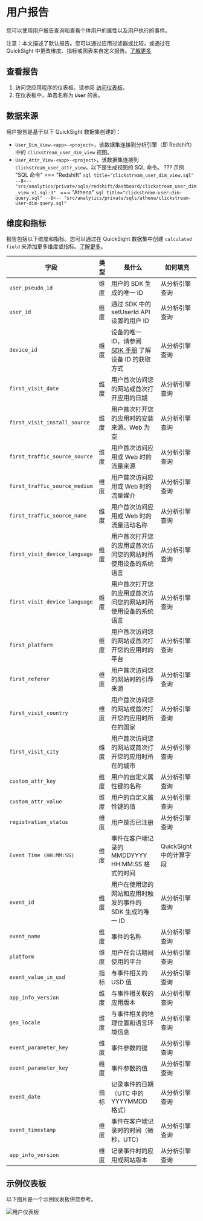 # 用户报告

您可以使用用户报告查询和查看个体用户的属性以及用户执行的事件。

注意：本文描述了默认报告。您可以通过应用过滤器或比较，或通过在 QuickSight 中更改维度、指标或图表来自定义报告。[了解更多](https://docs.aws.amazon.com/quicksight/latest/user/working-with-visuals.html)

## 查看报告
1. 访问您应用程序的仪表板。请参阅 [访问仪表板](index.md/#view-dashboards)。
2. 在仪表板中，单击名称为 **`User`** 的表。

## 数据来源
用户报告是基于以下 QuickSight 数据集创建的：

- `User_Dim_View-<app>-<project>`，该数据集连接到分析引擎（即 Redshift）中的 `clickstream_user_dim_view` 视图。
- `User_Attr_View-<app>-<project>`，该数据集连接到 `clickstream_user_attr_view`。以下是生成视图的 SQL 命令。
??? 示例 "SQL 命令"
    === "Redshift"
        ```sql title="clickstream_user_dim_view.sql"
        --8<-- "src/analytics/private/sqls/redshift/dashboard/clickstream_user_dim_view_v1.sql:3"
        ```
    === "Athena"
        ```sql title="clickstream-user-dim-query.sql"
        --8<-- "src/analytics/private/sqls/athena/clickstream-user-dim-query.sql"
        ```

## 维度和指标

报告包括以下维度和指标。您可以通过在 QuickSight 数据集中创建 `calculated field` 来添加更多维度或指标。[了解更多](https://docs.aws.amazon.com/quicksight/latest/user/adding-a-calculated-field-analysis.html)。

|字段 | 类型| 是什么 | 如何填充|
|----------|---|---------|--------------------|
|`user_pseudo_id`| 维度 | 用户的 SDK 生成的唯一 ID | 从分析引擎查询|
|`user_id`| 维度 | 通过 SDK 中的 setUserId API 设置的用户 ID  | 从分析引擎查询|
|`device_id`| 维度 | 设备的唯一 ID，请参阅 [SDK 手册](../../sdk-manual/index.md) 了解设备 ID 的获取方式| 从分析引擎查询|
|`first_visit_date`| 维度 | 用户首次访问您的网站或首次打开应用的日期  | 从分析引擎查询|
|`first_visit_install_source`| 维度 | 用户首次打开您的应用时的安装来源。Web 为空  | 从分析引擎查询|
|`first_traffic_source_source`| 维度 | 用户首次访问应用或 Web 时的流量来源  | 从分析引擎查询|
|`first_traffic_source_medium`| 维度 | 用户首次访问应用或 Web 时的流量媒介  | 从分析引擎查询|
|`first_traffic_source_name`| 维度 | 用户首次访问应用或 Web 时的流量活动名称  | 从分析引擎查询|
|`first_visit_device_language`| 维度 | 用户首次打开您的应用或首次访问您的网站时所使用设备的系统语言  | 从分析引擎查询|
|`first_visit_device_language`| 维度 | 用户首次打开您的应用或首次访问您的网站时所使用设备的系统语言  | 从分析引擎查询|
|`first_platform`| 维度 | 用户首次访问您的网站或首次打开您的应用时的平台  | 从分析引擎查询|
|`first_referer`| 维度 | 用户首次访问您的网站时的引荐来源 | 从分析引擎查询|
|`first_visit_country`| 维度 | 用户首次访问您的网站或首次打开您的应用时所在的国家  | 从分析引擎查询|
|`first_visit_city`| 维度 | 用户首次访问您的网站或首次打开您的应用时所在的城市  | 从分析引擎查询|
|`custom_attr_key`| 维度 | 用户的自定义属性键的名称  | 从分析引擎查询|
|`custom_attr_value`| 维度 | 用户的自定义属性键的值  | 从分析引擎查询|
|`registration_status`| 维度 | 用户是否已注册  | 从分析引擎查询|
|`Event Time (HH:MM:SS)`| 维度 |事件在客户端记录的 MMDDYYYY HH:MM:SS 格式的时间  | QuickSight 中的计算字段|
|`event_id`| 维度 | 用户在使用您的网站和应用时触发的事件的 SDK 生成的唯一 ID  | 从分析引擎查询|
|`event_name`| 维度 | 事件的名称  | 从分析引擎查询|
|`platform`| 维度 | 用户在会话期间使用的平台  | 从分析引擎查询|
|`event_value_in_usd`| 指标 | 与事件相关的 USD 值  | 从分析引擎查询|
|`app_info_version`| 维度 | 与事件相关联的应用版本  | 从分析引擎查询|
|`geo_locale`| 维度 | 与事件相关的地理位置和语言环境信息  | 从分析引擎查询|
|`event_parameter_key`| 维度 | 事件参数的键  | 从分析引擎查询|
|`event_parameter_key`| 维度 | 事件参数的值  | 从分析引擎查询|
|`event_date`| 指标 | 记录事件的日期（UTC 中的 YYYYMMDD 格式）  | 从分析引擎查询|
|`event_timestamp`| 维度 | 事件在客户端记录时的时间（微秒，UTC）  | 从分析引擎查询|
|`app_info_version`| 维度 | 记录事件时的应用或网站版本  | 从分析引擎查询|

## 示例仪表板
以下图片是一个示例仪表板供您参考。

![用户仪表板](../../images/analytics/dashboard/user.png)
